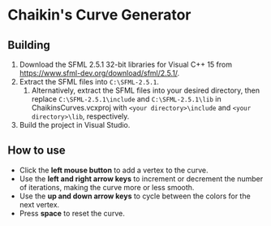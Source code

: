 # Chaikin's Curve Generator

## Building
1. Download the SFML 2.5.1 32-bit libraries for Visual C++ 15 from https://www.sfml-dev.org/download/sfml/2.5.1/.
2. Extract the SFML files into `C:\SFML-2.5.1`.
   1. Alternatively, extract the SFML files into your desired directory, then replace `C:\SFML-2.5.1\include` and `C:\SFML-2.5.1\lib` in ChaikinsCurves.vcxproj with `<your directory>\include` and `<your directory>\lib`, respectively.
3. Build the project in Visual Studio.

## How to use
* Click the **left mouse button** to add a vertex to the curve.
* Use the **left and right arrow keys** to increment or decrement the number of iterations, making the curve more or less smooth.
* Use the **up and down arrow keys** to cycle between the colors for the next vertex.
* Press **space** to reset the curve.
